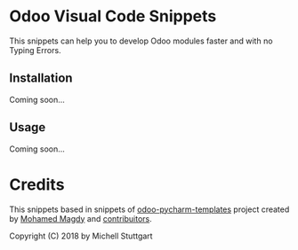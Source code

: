# Odoo Visual Code Snippets

This snippets can help you to develop Odoo modules faster and with no Typing Errors.

## Installation

Coming soon...

## Usage

Coming soon...

# Credits

This snippets based in snippets of [odoo-pycharm-templates](https://github.com/mohamedmagdy/odoo-pycharm-templates) project created by [Mohamed Magdy](https://github.com/mohamedmagdy) and [contribuitors](https://github.com/mohamedmagdy/odoo-pycharm-templates/graphs/contributors).

Copyright (C) 2018 by Michell Stuttgart